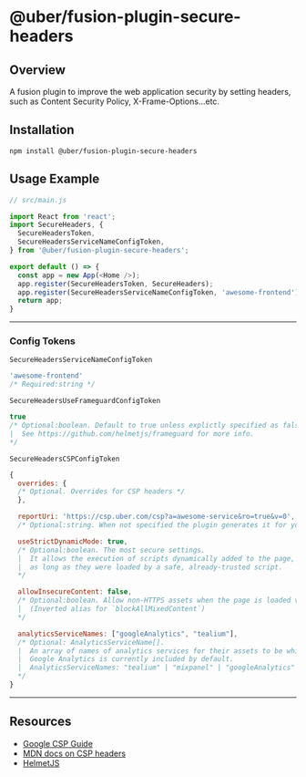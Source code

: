 # @uber/fusion-plugin-secure-headers

## Overview

A fusion plugin to improve the web application security by setting headers, such as Content Security Policy, X-Frame-Options...etc.

## Installation

```
npm install @uber/fusion-plugin-secure-headers
```

## Usage Example

```js
// src/main.js

import React from 'react';
import SecureHeaders, {
  SecureHeadersToken,
  SecureHeadersServiceNameConfigToken,
} from '@uber/fusion-plugin-secure-headers';

export default () => {
  const app = new App(<Home />);
  app.register(SecureHeadersToken, SecureHeaders);
  app.register(SecureHeadersServiceNameConfigToken, 'awesome-frontend');
  return app;
}
```

---

### Config Tokens
`SecureHeadersServiceNameConfigToken`

```js
'awesome-frontend'
/* Required:string */
```

`SecureHeadersUseFrameguardConfigToken`

```js
true
/* Optional:boolean. Default to true unless explictly specified as false.
|  See https://github.com/helmetjs/frameguard for more info.
*/
```

`SecureHeadersCSPConfigToken`

```js
{
  overrides: {
  /* Optional. Overrides for CSP headers */
  },

  reportUri: 'https://csp.uber.com/csp?a=awesome-service&ro=true&v=0',
  /* Optional:string. When not specified the plugin generates it for you. */

  useStrictDynamicMode: true,
  /* Optional:boolean. The most secure settings.
  |  It allows the execution of scripts dynamically added to the page,
  |  as long as they were loaded by a safe, already-trusted script.
  */

  allowInsecureContent: false,
  /* Optional:boolean. Allow non-HTTPS assets when the page is loaded via HTTPS, not great.
  |  (Inverted alias for `blockAllMixedContent`)
  */

  analyticsServiceNames: ["googleAnalytics", "tealium"],
  /* Optional: AnalyticsServiceName[].
  |  An array of names of analytics services for their assets to be whitelisted.
  |  Google Analytics is currently included by default.
  |  AnalyticsServiceNames: "tealium" | "mixpanel" | "googleAnalytics" | "googleTagManager"
  */
}
```
---

## Resources

+ [Google CSP Guide](https://csp.withgoogle.com/docs/index.html)
+ [MDN docs on CSP headers](https://developer.mozilla.org/en-US/docs/Web/HTTP/Headers/Content-Security-Policy)
+ [HelmetJS](https://helmetjs.github.io/)
